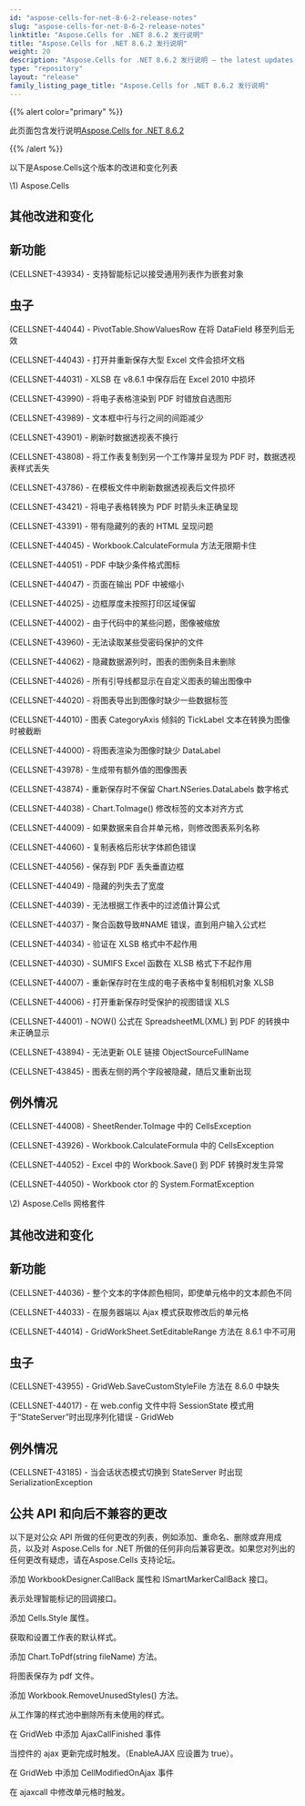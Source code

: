 ```yaml
---
id: "aspose-cells-for-net-8-6-2-release-notes"
slug: "aspose-cells-for-net-8-6-2-release-notes"
linktitle: "Aspose.Cells for .NET 8.6.2 发行说明"
title: "Aspose.Cells for .NET 8.6.2 发行说明"
weight: 20
description: "Aspose.Cells for .NET 8.6.2 发行说明 – the latest updates and fixes."
type: "repository"
layout: "release"
family_listing_page_title: "Aspose.Cells for .NET 8.6.2 发行说明"
---
```

{{% alert color="primary" %}} 

此页面包含发行说明[Aspose.Cells for .NET 8.6.2](https://releases.aspose.com/cells/net/new-releases/aspose.cells-for-.net-8.6.2/)

{{% /alert %}} 

以下是Aspose.Cells这个版本的改进和变化列表



\1) Aspose.Cells 


## **其他改进和变化**

## **新功能**


(CELLSNET-43934) - 支持智能标记以接受通用列表作为嵌套对象


## **虫子**


(CELLSNET-44044) - PivotTable.ShowValuesRow 在将 DataField 移至列后无效

(CELLSNET-44043) - 打开并重新保存大型 Excel 文件会损坏文档

(CELLSNET-44031) - XLSB 在 v8.6.1 中保存后在 Excel 2010 中损坏

(CELLSNET-43990) - 将电子表格渲染到 PDF 时错放自选图形

(CELLSNET-43989) - 文本框中行与行之间的间距减少

(CELLSNET-43901) - 刷新时数据透视表不换行

(CELLSNET-43808) - 将工作表复制到另一个工作簿并呈现为 PDF 时，数据透视表样式丢失

(CELLSNET-43786) - 在模板文件中刷新数据透视表后文件损坏

(CELLSNET-43421) - 将电子表格转换为 PDF 时箭头未正确呈现

(CELLSNET-43391) - 带有隐藏列的表的 HTML 呈现问题

(CELLSNET-44045) - Workbook.CalculateFormula 方法无限期卡住

(CELLSNET-44051) - PDF 中缺少条件格式图标

(CELLSNET-44047) - 页面在输出 PDF 中被缩小

(CELLSNET-44025) - 边框厚度未按照打印区域保留

(CELLSNET-44002) - 由于代码中的某些问题，图像被缩放

(CELLSNET-43960) - 无法读取某些受密码保护的文件

(CELLSNET-44062) - 隐藏数据源列时，图表的图例条目未删除

(CELLSNET-44026) - 所有引导线都显示在自定义图表的输出图像中

(CELLSNET-44020) - 将图表导出到图像时缺少一些数据标签

(CELLSNET-44010) - 图表 CategoryAxis 倾斜的 TickLabel 文本在转换为图像时被截断

(CELLSNET-44000) - 将图表渲染为图像时缺少 DataLabel

 (CELLSNET-43978) - 生成带有额外值的图像图表

(CELLSNET-43874) - 重新保存时不保留 Chart.NSeries.DataLabels 数字格式

(CELLSNET-44038) - Chart.ToImage() 修改标签的文本对齐方式

(CELLSNET-44009) - 如果数据来自合并单元格，则修改图表系列名称

(CELLSNET-44060) - 复制表格后形状字体颜色错误

(CELLSNET-44056) - 保存到 PDF 丢失垂直边框

(CELLSNET-44049) - 隐藏的列失去了宽度

(CELLSNET-44039) - 无法根据工作表中的过滤值计算公式

(CELLSNET-44037) - 聚合函数导致#NAME 错误，直到用户输入公式栏

(CELLSNET-44034) - 验证在 XLSB 格式中不起作用

(CELLSNET-44030) - SUMIFS Excel 函数在 XLSB 格式下不起作用

(CELLSNET-44007) - 重新保存时在生成的电子表格中复制相机对象 XLSB

 (CELLSNET-44006) - 打开重新保存时受保护的视图错误 XLS

(CELLSNET-44001) - NOW() 公式在 SpreadsheetML(XML) 到 PDF 的转换中未正确显示

(CELLSNET-43894) - 无法更新 OLE 链接 ObjectSourceFullName

(CELLSNET-43845) - 图表左侧的两个字段被隐藏，随后又重新出现


## **例外情况**


(CELLSNET-44008) - SheetRender.ToImage 中的 CellsException

(CELLSNET-43926) - Workbook.CalculateFormula 中的 CellsException

 (CELLSNET-44052) - Excel 中的 Workbook.Save() 到 PDF 转换时发生异常

(CELLSNET-44050) - Workbook ctor 的 System.FormatException



\2) Aspose.Cells 网格套件


## **其他改进和变化**

## **新功能**


 (CELLSNET-44036) - 整个文本的字体颜色相同，即使单元格中的文本颜色不同

(CELLSNET-44033) - 在服务器端以 Ajax 模式获取修改后的单元格

(CELLSNET-44014) - GridWorkSheet.SetEditableRange 方法在 8.6.1 中不可用


## **虫子**


(CELLSNET-43955) - GridWeb.SaveCustomStyleFile 方法在 8.6.0 中缺失

(CELLSNET-44017) - 在 web.config 文件中将 SessionState 模式用于“StateServer”时出现序列化错误 - GridWeb


## **例外情况**


 (CELLSNET-43185) - 当会话状态模式切换到 StateServer 时出现 SerializationException


## **公共 API 和向后不兼容的更改**


以下是对公众 API 所做的任何更改的列表，例如添加、重命名、删除或弃用成员，以及对 Aspose.Cells for .NET 所做的任何非向后兼容更改。如果您对列出的任何更改有疑虑，请在Aspose.Cells 支持论坛。



添加 WorkbookDesigner.CallBack 属性和 ISmartMarkerCallBack 接口。

表示处理智能标记的回调接口。



添加 Cells.Style 属性。

获取和设置工作表的默认样式。



添加 Chart.ToPdf(string fileName) 方法。

将图表保存为 pdf 文件。



添加 Workbook.RemoveUnusedStyles() 方法。

从工作簿的样式池中删除所有未使用的样式。



在 GridWeb 中添加 AjaxCallFinished 事件

当控件的 ajax 更新完成时触发。（EnableAJAX 应设置为 true）。



在 GridWeb 中添加 CellModifiedOnAjax 事件

在 ajaxcall 中修改单元格时触发。


